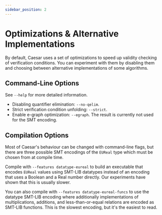 ```yaml
---
sidebar_position: 2
---
```


# Optimizations & Alternative Implementations

By default, Caesar uses a set of optimizations to speed up validity checking of verification conditions.
You can experiment with them by disabling them and choosing between alternative implementations of some algorithms.

## Command-Line Options

See `--help` for more detailed information.

 * Disabling quantifier elimination: `--no-qelim`.
 * Strict verification condition unfolding: `--strict`.
 * Enable e-graph optimization: `--egraph`. The result is currently not used for the SMT encoding.

## Compilation Options

Most of Caesar's behaviour can be changed with command-line flags, but there are three possible SMT encodings of the `EUReal` type which must be chosen from at compile time.

Compile with `--features datatype-eureal` to build an executable that encodes `EUReal` values using SMT-LIB datatypes instead of an encoding that uses a Boolean and a Real number directly.
Our experiments have shown that this is usually slower.

You can also compile with `--features datatype-eureal-funcs` to use the datatype SMT-LIB encoding where additionally implementations of multiplications, additions, and less-than-or-equal relations are encoded as SMT-LIB functions.
This is the slowest encoding, but it's the easiest to read.
